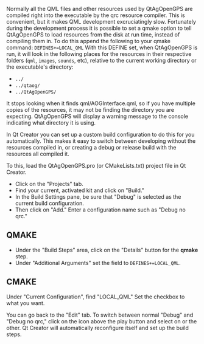 Normally all the QML files and other resources used by QtAgOpenGPS are compiled right into the executable by the qrc resource compiler. This is convenient, but it makes QML development excruciatingly slow.  Fortunately during the development process it is possible to set a qmake option to tell QtAgOpenGPS to load resources from the disk at run time, instead of compiling them in.  To do this append the following to your qmake command:
`DEFINES+=LOCAL_QML`
With this DEFINE set, when QtAgOpenGPS is run, it will look in the following places for the resources in their respective folders (`qml`, `images`, `sounds`, etc), relative to the current working directory or the executable's directory:
* `../`
* `../qtaog/`
* `../QtAgOpenGPS/`

It stops looking when it finds qml/AOGInterface.qml, so if you have multiple copies of the resources, it may not be finding the directory you are expecting. QtAgOpenGPS will display a warning message to the console indicating what directory it is using.

In Qt Creator you can set up a custom build configuration to do this for you automatically.  This makes it easy to switch between developing without the resources compiled in, or creating a debug or release build with the resources all compiled it.

To this, load the QtAgOpenGPS.pro (or CMakeLists.txt) project file in Qt Creator.  
* Click on the "Projects" tab.  
* Find your current, activated kit and click on "Build."  
* In the Build Settings pane, be sure that "Debug" is selected as the current build configuration. 
* Then click on "Add."  Enter a configuration name such as "Debug no qrc."  
##  QMAKE
* Under the "Build Steps" area, click on the "Details" button for the **qmake** step.  
* Under "Additional Arguments" set the field to `DEFINES+=LOCAL_QML`.
## CMAKE
Under "Current Configuration", find "LOCAL_QML" Set the checkbox to what you want.

You can go back to the "Edit" tab.  To switch between normal "Debug" and "Debug no qrc," click on the icon above the play button and select on or the other. Qt Creator will automatically reconfigure itself and set up the build steps.

